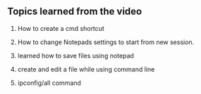 Topics learned from the video
---
1. How to create a cmd shortcut

2. How to change Notepads settings to start from new session.

3. learned how to save files using notepad

4. create and edit a file while using command line

5. ipconfig/all command
